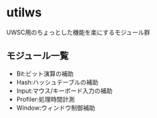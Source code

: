 utilws
=======
UWSC用のちょっとした機能を楽にするモジュール群

モジュール一覧
-----------
* Bit:ビット演算の補助
* Hash:ハッシュテーブルの補助
* Input:マウス/キーボード入力の補助
* Profiler:処理時間計測
* Window:ウィンドウ制御補助